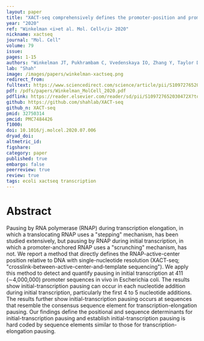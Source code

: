 ```yaml
---
layout: paper
title: "XACT-seq comprehensively defines the promoter-position and promoter-sequence determinants for initial-transcription pausing."
year: "2020"
ref: "Winkelman <i>et al. Mol. Cell</i> 2020"
nickname: xactseq
journal: "Mol. Cell"
volume: 79
issue: 
pages: 1-15
authors: "Winkelman JT, Pukhrambam C, Vvedenskaya IO, Zhang Y, Taylor DM, Shah P, Ebright RH, and Nickels BE."
lab: "Shah"
image: /images/papers/winkelman-xactseq.png
redirect_from: 
fulltext: https://www.sciencedirect.com/science/article/pii/S109727652030472X
pdf: /pdfs/papers/Winkelman_MolCell_2020.pdf
pdflink: https://reader.elsevier.com/reader/sd/pii/S109727652030472X?token=0C215F5792B2940CF4A0227CC1D88DAC15C219FC4FB33412F76B4705B6A9764837CF0E7C17A4835CB2D749F43AD36629
github: https://github.com/shahlab/XACT-seq
github_n: XACT-seq
pmid: 32750314
pmcid: PMC7484426
f1000: 
doi: 10.1016/j.molcel.2020.07.006
dryad_doi: 
altmetric_id: 
figshare: 
category: paper
published: true
embargo: false
peerreview: true
review: true
tags: ecoli xactseq transcription 
---
```

# Abstract 

Pausing by RNA polymerase (RNAP) during transcription elongation, in which a translocating RNAP uses a "stepping" mechanism, has been studied extensively, but pausing by RNAP during initial transcription, in which a promoter-anchored RNAP uses a "scrunching" mechanism, has not. We report a method that directly defines the RNAP-active-center position relative to DNA with single-nucleotide resolution (XACT-seq; "crosslink-between-active-center-and-template sequencing"). We apply this method to detect and quantify pausing in initial transcription at 411 (∼4,000,000) promoter sequences in vivo in Escherichia coli. The results show initial-transcription pausing can occur in each nucleotide addition during initial transcription, particularly the first 4 to 5 nucleotide additions. The results further show initial-transcription pausing occurs at sequences that resemble the consensus sequence element for transcription-elongation pausing. Our findings define the positional and sequence determinants for initial-transcription pausing and establish initial-transcription pausing is hard coded by sequence elements similar to those for transcription-elongation pausing.
